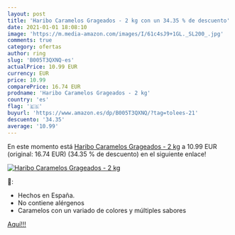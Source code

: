 ```yaml
---
layout: post
title: 'Haribo Caramelos Grageados - 2 kg con un 34.35 % de descuento'
date: 2021-01-01 18:08:10
image: 'https://m.media-amazon.com/images/I/61c4sJ9+1GL._SL200_.jpg'
comments: true
category: ofertas
author: ring
slug: 'B005T3QXNQ-es'
actualPrice: 10.99 EUR
currency: EUR
price: 10.99
comparePrice: 16.74 EUR
prodname: 'Haribo Caramelos Grageados - 2 kg'
country: 'es'
flag: '🇪🇸'
buyurl: 'https://www.amazon.es/dp/B005T3QXNQ/?tag=tolees-21'
descuento: '34.35'
average: '10.99'
---
```


En este momento está [Haribo Caramelos Grageados - 2 kg](https://www.amazon.es/dp/B005T3QXNQ/?tag=tolees-21) a 10.99 EUR (original: 16.74 EUR) (34.35 %  de descuento) en el siguiente enlace!

[![Haribo Caramelos Grageados - 2 kg](https://m.media-amazon.com/images/I/61c4sJ9+1GL._SL200_.jpg)](https://www.amazon.es/dp/B005T3QXNQ/?tag=tolees-21)

🔎:

- Hechos en España.
- No contiene alérgenos
- Caramelos con un variado de colores y múltiples sabores

[Aquí!!!](https://www.amazon.es/dp/B005T3QXNQ/?tag=tolees-21)
